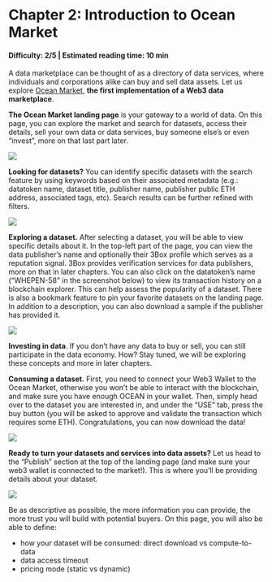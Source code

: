 # Chapter 2: Introduction to Ocean Market

#### Difficulty: **2/5** \| Estimated reading time: **10 min**

<dialog character="jellyfish">“Learn how to navigate these uncharted waters.”</dialog>

A data marketplace can be thought of as a directory of data services, where individuals and corporations alike can buy and sell data assets. Let us explore <a href="https://market.oceanprotocol.com" target="_blank">Ocean Market</a>, **the first implementation of a Web3 data marketplace**.

**The Ocean Market landing page** is your gateway to a world of data. On this page, you can explore the market and search for datasets, access their details, sell your own data or data services, buy someone else’s or even “invest”, more on that last part later.

<img src="/images/defi/chapter_2_0.jpg" />

**Looking for datasets?** You can identify specific datasets with the search feature by using keywords based on their associated metadata (e.g.: datatoken name, dataset title, publisher name, publisher public ETH address, associated tags, etc). Search results can be further refined with filters.

<img src="/images/defi/chapter_2_1.jpg" />

**Exploring a dataset.** After selecting a dataset, you will be able to view specific details about it. In the top-left part of the page, you can view the data publisher’s name and optionally their 3Box profile which serves as a reputation signal. 3Box provides verification services for data publishers, more on that in later chapters. You can also click on the datatoken’s name (“WHEPEN-58” in the screenshot below) to view its transaction history on a blockchain explorer. This can help assess the popularity of a dataset. There is also a bookmark feature to pin your favorite datasets on the landing page.
In addition to a description, you can also download a sample if the publisher has provided it.

<img src="/images/defi/chapter_2_2.jpg" />

**Investing in data**. If you don’t have any data to buy or sell, you can still participate in the data economy. How? Stay tuned, we will be exploring these concepts and more in later chapters.

**Consuming a dataset.** First, you need to connect your Web3 Wallet to the Ocean Market, otherwise you won’t be able to interact with the blockchain, and make sure you have enough OCEAN in your wallet. Then, simply head over to the dataset you are interested in, and under the “USE” tab, press the buy button (you will be asked to approve and validate the transaction which requires some ETH). Congratulations, you can now download the data!

<img src="/images/defi/chapter_2_3.jpg" />

**Ready to turn your datasets and services into data assets?** Let us head to the “Publish” section at the top of the landing page (and make sure your web3 wallet is connected to the market!). This is where you’ll be providing details about your dataset.

<img src="/images/defi/chapter_2_4.jpg" />

Be as descriptive as possible, the more information you can provide, the more trust you will build with potential buyers. On this page, you will also be able to define:

- how your dataset will be consumed: direct download vs compute-to-data
- data access timeout
- pricing mode (static vs dynamic)
